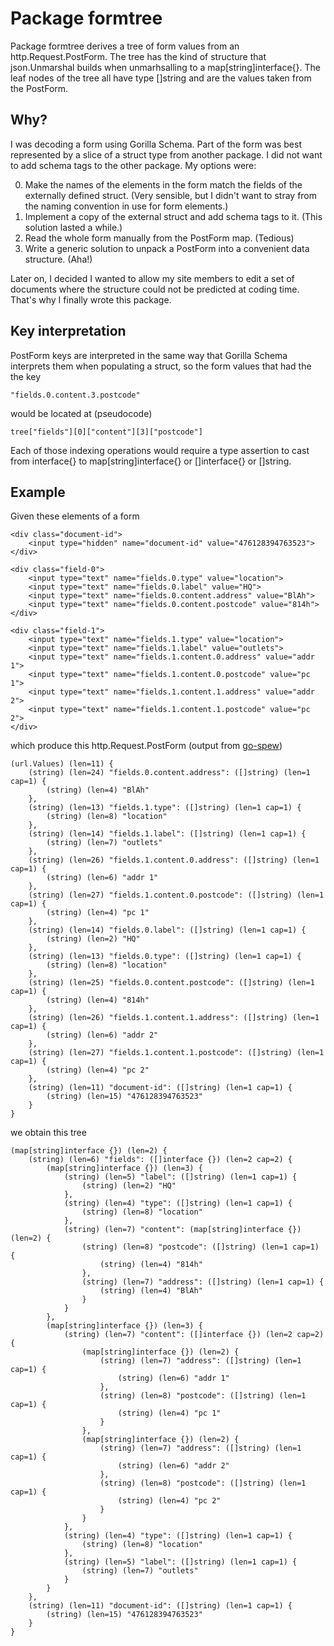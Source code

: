 # Package formtree

Package formtree derives a tree of form values from an http.Request.PostForm.
The tree has the kind of structure that json.Unmarshal builds when
unmarhsalling to a map[string]interface{}. The leaf nodes of the tree all
have type []string and are the values taken from the PostForm.


## Why?

I was decoding a form using Gorilla Schema. Part of the form was best
represented by a slice of a struct type from another package. I did not want to
add schema tags to the other package. My options were:


 0. Make the names of the elements in the form match the fields of the
 externally defined struct. (Very sensible, but I didn't want to stray from the
 naming convention in use for form elements.)
 0. Implement a copy of the external struct and add schema tags to it. (This solution lasted a while.)
 0. Read the whole form manually from the PostForm map. (Tedious)
 0. Write a generic solution to unpack a PostForm into a convenient data structure. (Aha!)

Later on, I decided I wanted to allow my site members to edit a set of documents
where the structure could not be predicted at coding time. That's why I finally
wrote this package.


## Key interpretation

PostForm keys are interpreted in the same way that Gorilla Schema interprets
them when populating a struct, so the form values that had the the key

    "fields.0.content.3.postcode"

would be located at (pseudocode)

    tree["fields"][0]["content"][3]["postcode"]

Each of those indexing operations would require a type assertion to cast from
interface{} to map[string]interface{} or []interface{} or []string.


## Example

Given these elements of a form

    <div class="document-id">
        <input type="hidden" name="document-id" value="476128394763523">
    </div>

    <div class="field-0">
        <input type="text" name="fields.0.type" value="location">
        <input type="text" name="fields.0.label" value="HQ">
        <input type="text" name="fields.0.content.address" value="BlAh">
        <input type="text" name="fields.0.content.postcode" value="814h">
    </div>

    <div class="field-1">
        <input type="text" name="fields.1.type" value="location">
        <input type="text" name="fields.1.label" value="outlets">
        <input type="text" name="fields.1.content.0.address" value="addr 1">
        <input type="text" name="fields.1.content.0.postcode" value="pc 1">
        <input type="text" name="fields.1.content.1.address" value="addr 2">
        <input type="text" name="fields.1.content.1.postcode" value="pc 2">
    </div>

which produce this http.Request.PostForm (output from [go-spew](https://github.com/davecgh/go-spew))

    (url.Values) (len=11) {
    	(string) (len=24) "fields.0.content.address": ([]string) (len=1 cap=1) {
    		(string) (len=4) "BlAh"
    	},
    	(string) (len=13) "fields.1.type": ([]string) (len=1 cap=1) {
    		(string) (len=8) "location"
    	},
    	(string) (len=14) "fields.1.label": ([]string) (len=1 cap=1) {
    		(string) (len=7) "outlets"
    	},
    	(string) (len=26) "fields.1.content.0.address": ([]string) (len=1 cap=1) {
    		(string) (len=6) "addr 1"
    	},
    	(string) (len=27) "fields.1.content.0.postcode": ([]string) (len=1 cap=1) {
    		(string) (len=4) "pc 1"
    	},
    	(string) (len=14) "fields.0.label": ([]string) (len=1 cap=1) {
    		(string) (len=2) "HQ"
    	},
    	(string) (len=13) "fields.0.type": ([]string) (len=1 cap=1) {
    		(string) (len=8) "location"
    	},
    	(string) (len=25) "fields.0.content.postcode": ([]string) (len=1 cap=1) {
    		(string) (len=4) "814h"
    	},
    	(string) (len=26) "fields.1.content.1.address": ([]string) (len=1 cap=1) {
    		(string) (len=6) "addr 2"
    	},
    	(string) (len=27) "fields.1.content.1.postcode": ([]string) (len=1 cap=1) {
    		(string) (len=4) "pc 2"
    	},
    	(string) (len=11) "document-id": ([]string) (len=1 cap=1) {
    		(string) (len=15) "476128394763523"
    	}
    }

we obtain this tree

    (map[string]interface {}) (len=2) {
    	(string) (len=6) "fields": ([]interface {}) (len=2 cap=2) {
    		(map[string]interface {}) (len=3) {
    			(string) (len=5) "label": ([]string) (len=1 cap=1) {
    				(string) (len=2) "HQ"
    			},
    			(string) (len=4) "type": ([]string) (len=1 cap=1) {
    				(string) (len=8) "location"
    			},
    			(string) (len=7) "content": (map[string]interface {}) (len=2) {
    				(string) (len=8) "postcode": ([]string) (len=1 cap=1) {
    					(string) (len=4) "814h"
    				},
    				(string) (len=7) "address": ([]string) (len=1 cap=1) {
    					(string) (len=4) "BlAh"
    				}
    			}
    		},
    		(map[string]interface {}) (len=3) {
    			(string) (len=7) "content": ([]interface {}) (len=2 cap=2) {
    				(map[string]interface {}) (len=2) {
    					(string) (len=7) "address": ([]string) (len=1 cap=1) {
    						(string) (len=6) "addr 1"
    					},
    					(string) (len=8) "postcode": ([]string) (len=1 cap=1) {
    						(string) (len=4) "pc 1"
    					}
    				},
    				(map[string]interface {}) (len=2) {
    					(string) (len=7) "address": ([]string) (len=1 cap=1) {
    						(string) (len=6) "addr 2"
    					},
    					(string) (len=8) "postcode": ([]string) (len=1 cap=1) {
    						(string) (len=4) "pc 2"
    					}
    				}
    			},
    			(string) (len=4) "type": ([]string) (len=1 cap=1) {
    				(string) (len=8) "location"
    			},
    			(string) (len=5) "label": ([]string) (len=1 cap=1) {
    				(string) (len=7) "outlets"
    			}
    		}
    	},
    	(string) (len=11) "document-id": ([]string) (len=1 cap=1) {
    		(string) (len=15) "476128394763523"
    	}
    }
